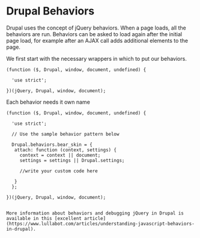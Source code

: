 # Drupal Behaviors

Drupal uses the concept of jQuery behaviors. When a page loads, all the behaviors are run. Behaviors can be asked to load again after the initial page load, for example after an AJAX call adds additional elements to the page. 

We first start with the necessary wrappers in which to put our behaviors.

```
(function ($, Drupal, window, document, undefined) {

  'use strict';
 
})(jQuery, Drupal, window, document);
```

Each behavior needs it own name
```
(function ($, Drupal, window, document, undefined) {

  'use strict';

  // Use the sample behavior pattern below
  
  Drupal.behaviors.bear_skin = {
   attach: function (context, settings) {
     context = context || document;
     settings = settings || Drupal.settings;
     
     //write your custom code here
  
   }
  };
 
})(jQuery, Drupal, window, document);
```

```

More information about behaviors and debugging jQuery in Drupal is available in this [excellent article](https://www.lullabot.com/articles/understanding-javascript-behaviors-in-drupal).